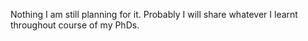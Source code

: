 Nothing I am still planning for it.
Probably I will share whatever I learnt throughout course of my PhDs.

